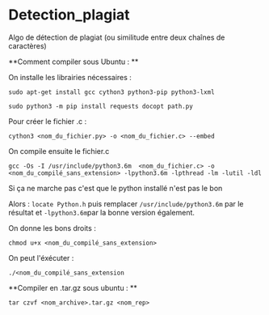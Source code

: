 # Detection_plagiat
Algo de détection de plagiat (ou similitude entre deux chaînes de caractères)



**Comment compiler sous Ubuntu : **


On installe les librairies nécessaires : 

`sudo apt-get install gcc cython3 python3-pip python3-lxml`

`sudo python3 -m pip install requests docopt path.py`

Pour créer le fichier .c : 

`cython3 <nom_du_fichier.py> -o <nom_du_fichier.c> --embed`

On compile ensuite le fichier.c

`gcc -Os -I /usr/include/python3.6m  <nom_du_fichier.c> -o <nom_du_compilé_sans_extension> -lpython3.6m -lpthread -lm -lutil -ldl`

Si ça ne marche pas c'est que le python installé n'est pas le bon

Alors : `locate Python.h` puis remplacer `/usr/include/python3.6m` par le résultat et `-lpython3.6m`par la bonne version également.

On donne les bons droits :

`chmod u+x <nom_du_compilé_sans_extension>`

On peut l'éxécuter :

`./<nom_du_compilé_sans_extension`

**Compiler en .tar.gz sous ubuntu : **

`tar czvf <nom_archive>.tar.gz <nom_rep>`




